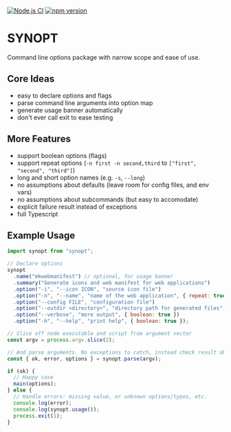 [![Node.js CI](https://github.com/febeling/synopt/actions/workflows/node.js.yml/badge.svg)](https://github.com/febeling/synopt/actions/workflows/node.js.yml)
[![npm version](https://badge.fury.io/js/synopt.svg)](https://badge.fury.io/js/synopt)

# SYNOPT

Command line options package with narrow scope and ease of use.

## Core Ideas

- easy to declare options and flags
- parse command line arguments into option map
- generate usage banner automatically
- don't ever call exit to ease testing

## More Features

- support boolean options (flags)
- support repeat options (`-n first -n second,third` to `["first", "second", "third"]`)
- long and short option names (e.g. `-s`, `--long`)
- no assumptions about defaults (leave room for config files, and env vars)
- no assumptions about subcommands (but easy to accomodate)
- explicit failure result instead of exceptions
- full Typescript

## Example Usage

```js
import synopt from "synopt";

// Declare options
synopt
  .name("mkwebmanifest") // optional, for usage banner
  .summary("Generate icons and web manifest for web applications")
  .option("-i", "--icon ICON", "source icon file")
  .option("-n", "--name", "name of the web application", { repeat: true })
  .option("--config FILE", "configuration file")
  .option("--outdir <directory>", "directory path for generated files")
  .option("--verbose", "more output", { boolean: true })
  .option("-h", "--help", "print help", { boolean: true });

// Slice off node executable and script from argument vector
const argv = process.argv.slice(2);

// And parse arguments. No exceptions to catch, instead check result object
const { ok, error, options } = synopt.parse(argv);

if (ok) {
  // Happy case
  main(options);
} else {
  // Handle errors: missing value, or unknown options/typos, etc.
  console.log(error);
  console.log(synopt.usage());
  process.exit(1);
}
```
